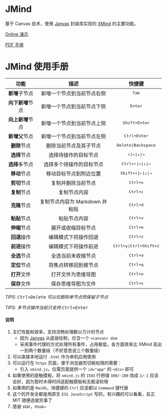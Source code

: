 # JMind

基于 Canvas 技术，使用 [Janvas](https://github.com/jarenchow/janvas) 封装库实现的 [XMind](https://www.xmind.cn) 的主要功能。

[Online 演示](http://janvas.cn/JMind/index.html)

[PDF 手册](http://janvas.cn/JMind/JMind%E4%BD%BF%E7%94%A8%E6%89%8B%E5%86%8C.pdf)

# JMind 使用手册

|       功能       |              描述              |                     快捷键                      |
| :--------------: | :----------------------------: | :---------------------------------------------: |
|  **新增**子节点  |   新增一个节点到当前节点右侧   |                 <kbd>Tab</kbd>                  |
| **向下新增**节点 |   新增一个节点到当前节点下侧   |                <kbd>Enter</kbd>                 |
| **向上新增**节点 |   新增一个节点到当前节点上侧   |             <kbd>Shift+Enter</kbd>              |
|  **新增父**节点  |   新增一个节点到当前节点左侧   |              <kbd>Ctrl+Enter</kbd>              |
|   **删除**节点   |     删除当前节点及其子节点     |          <kbd>Delete\|Backspace</kbd>           |
|   **选择**节点   |      选择待操作的目标节点      |    <kbd>&uarr;\|&larr;\|&darr;\|&rarr;</kbd>    |
|  **选择**多节点  |    选择多个待操作的目标节点    | <kbd>Ctrl+&uarr;\|&larr;\|&darr;\|&rarr;</kbd>  |
|   **移动**节点   |     移动目标节点到附近位置     | <kbd>Shift+&uarr;\|&larr;\|&darr;\|&rarr;</kbd> |
|   **剪切**节点   |       复制并删除当前节点       |                <kbd>Ctrl+x</kbd>                |
|   **复制**节点   |          复制节点内容          |                <kbd>Ctrl+c</kbd>                |
|   **克隆**节点   | 复制节点内容为 Markdown 并粘贴 |                <kbd>Ctrl+d</kbd>                |
|   **粘贴**节点   |          粘贴节点内容          |                <kbd>Ctrl+v</kbd>                |
|   **伸缩**节点   |       展开或收缩目标节点       |                <kbd>Ctrl+e</kbd>                |
|   **回退**操作   |      编辑模式下将操作回退      |                <kbd>Ctrl+z</kbd>                |
|   **前进**操作   |      编辑模式下将操作前进      |         <kbd>Ctrl+y\|Ctrl+Shift+z</kbd>         |
|   **全选**节点   |       全选当前未收缩节点       |                <kbd>Ctrl+a</kbd>                |
|   **定位**节点   |      将焦点转移回到根节点      |                <kbd>Ctrl+q</kbd>                |
|   **打开**文件   |       打开文件为思维导图       |                <kbd>Ctrl+o</kbd>                |
|   **保存**文件   |       保存思维导图为文件       |                <kbd>Ctrl+s</kbd>                |

*TIPS: <kbd>Ctrl+Delete</kbd> 可以仅删除单节点而保留子节点*

*TIPS: 多节点操作当前只支持 <kbd>Ctrl+Enter</kbd>*

#### 说明

1. 主打性能和效率，支持流畅处理数以万计的节点
    - 因为 [Janvas](https://github.com/jarenchow/janvas) 从底层绘制，仅含一个 `<canvas> dom`
    - 采用事件代理的方式处理所有事件，占用极低，各方面效率比 XMind 高出一到两个数量级（不好意思说三个数量级）
2. 可以直接本地运行 `.html` 作为单机应用使用
3. 可以运行在 `https` 页面，便于浏览器剪切板权限的需要：
    - 引入 `xmind.js`，仅需页面提供一个 `id="app"` 的 `<div>` 即可
4. 如果使用的是触摸板，将 `xmind.js` 的 `1503` 行把值 `100/-100` 改成 `1/-1` 应该会好，因为暂时木得时间适配触摸板和无极滚轮呀
5. 如果用的是 `MacOS`，快捷键的 `Ctrl` 应该都以 `Command` 键代替
6. 这个的开发全都是用原生 `ES5 JavaScript` 写的，有兴趣的可以看看，反正 MIT 随便造就完事了
7. 感谢 star，mua~